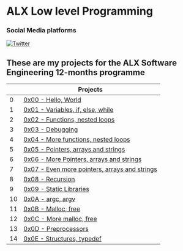 # ALX Low level Programming

### Social Media platforms
[![Twitter](https://img.shields.io/twitter/url/https/twitter.com/cloudposse.svg?style=social&label=Follow%20%40javasbeats_SA)](https://twitter.com/javasbeats_SA)

## These are my projects for the **ALX Software Engineering** 12-months programme
|   |                    Projects                          |
|---|------------------------------------------------------|
| 0 |    [0x00 - Hello, World](https://github.com/mojalefakodisang/alx-low_level_programming/tree/master/0x00-hello_world)                          |
| 1 |    [0x01 - Variables, if, else, while](https://github.com/mojalefakodisang/alx-low_level_programming/tree/master/0x01-variables_if_else_while)|
| 2 |    [0x02 - Functions, nested loops](https://github.com/mojalefakodisang/alx-low_level_programming/tree/master/0x02-functions_nested_loops) |
| 3 |    [0x03 - Debugging](https://github.com/mojalefakodisang/alx-low_level_programming/tree/master/0x03-debugging) |
| 4 |    [0x04 - More functions, nested loops](https://github.com/mojalefakodisang/alx-low_level_programming/tree/master/0x04-more_functions_nested_loops) |
| 5 |    [0x05 - Pointers, arrays and strings](https://github.com/mojalefakodisang/alx-low_level_programming/tree/master/0x05-pointers_arrays_strings) |
| 6 |    [0x06 - More Pointers, arrays and strings](https://github.com/mojalefakodisang/alx-low_level_programming/tree/master/0x06-pointers_arrays_strings) |
| 7 |    [0x07 - Even more pointers, arrays and strings](https://github.com/mojalefakodisang/alx-low_level_programming/tree/master/0x07-pointers_arrays_strings) |
| 8 |    [0x08 - Recursion](https://github.com/mojalefakodisang/alx-low_level_programming/tree/master/0x08-recursion) |
| 9 |    [0x09 - Static Libraries](https://github.com/mojalefakodisang/alx-low_level_programming/tree/master/0x09-static_libraries) |
| 10|    [0x0A - argc, argv](https://github.com/mojalefakodisang/alx-low_level_programming/tree/master/0x0A-argc_argv) |
| 11|    [0x0B - Malloc, free](https://github.com/mojalefakodisang/alx-low_level_programming/tree/master/0x0B-malloc_free) |
| 12|    [0x0C - More malloc, free](https://github.com/mojalefakodisang/alx-low_level_programming/tree/master/0x0C-more_malloc_free) |
| 13|    [0x0D - Preprocessors](https://github.com/mojalefakodisang/alx-low_level_programming/tree/master/0x0D-preprocessor) |
| 14|    [0x0E - Structures, typedef](https://github.com/mojalefakodisang/alx-low_level_programming/tree/master/0x0E-structures_typedef) |



















